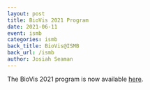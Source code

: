 ```yaml
---
layout: post
title: BioVis 2021 Program
date: 2021-06-11
event: ismb
categories: ismb
back_title: BioVis@ISMB
back_url: /ismb
author: Josiah Seaman
---
```

The BioVis 2021 program is now available [here](http://biovis.net/2021/program_ismb/).
